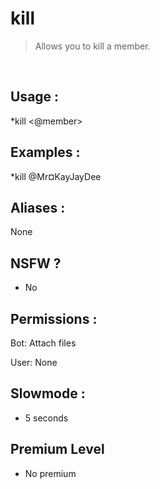# kill

> Allows you to kill a member.

<br>

## Usage :

*kill <@member>

## Examples :

*kill @Mr¤KayJayDee

## Aliases :

None

## NSFW ?

- No

## Permissions :

Bot: Attach files
<br>

User: None

## Slowmode :

- 5 seconds

## Premium Level

- No premium